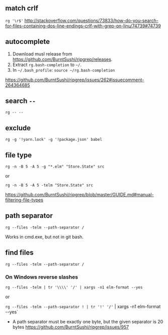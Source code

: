 ## match crlf

`rg '\r$'` http://stackoverflow.com/questions/73833/how-do-you-search-for-files-containing-dos-line-endings-crlf-with-grep-on-linu/74739#74739

## autocomplete

1. Download musl release from https://github.com/BurntSushi/ripgrep/releases.
2. Extract `rg.bash-completion` to `~/`.
3. In `~/.bash_profile`: `source ~/rg.bash-completion`

https://github.com/BurntSushi/ripgrep/issues/262#issuecomment-264364685

## search `--`

`rg -- --`

## exclude

`rg -g '!yarn.lock' -g '!package.json' babel`

## file type

`rg -n -B 5 -A 5 -g "*.elm" "Store.State" src`

or

`rg -n -B 5 -A 5 -telm "Store.State" src`

https://github.com/BurntSushi/ripgrep/blob/master/GUIDE.md#manual-filtering-file-types

## path separator

`rg --files -telm --path-separator /`

Works in cmd.exe, but not in git bash.

## find files

`rg --files -telm --path-separator /`

### On Windows reverse slashes

`rg --files -telm | tr '\\\\' '/' | xargs -n1 elm-format --yes`

or

`rg --files -telm --path-separator ! | tr '!' '/'` | xargs -n1 elm-format --yes`

- A path separator must be exactly one byte, but the given separator is 20 bytes https://github.com/BurntSushi/ripgrep/issues/957
